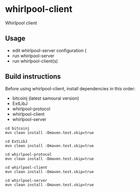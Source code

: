 # whirlpool-client
Whirlpool client

## Usage
- edit whirlpool-server configuration (
- run whirlpool-server
- run whirlpool-client(s)

## Build instructions
Before using whirlpool-client, install dependencies in this order:
- bitcoinj (latest samourai version)
- ExtLibJ
- whirlpool-protocol
- whirlpool-client
- whirlpool-server

```
cd bitcoinj
mvn clean install -Dmaven.test.skip=true

cd ExtLibJ
mvn clean install -Dmaven.test.skip=true

cd whirlpool-protocol
mvn clean install -Dmaven.test.skip=true

cd whirlpool-client
mvn clean install -Dmaven.test.skip=true

cd whirlpool-server
mvn clean install -Dmaven.test.skip=true

```
